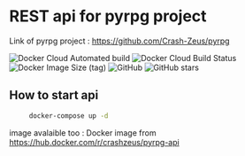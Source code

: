# REST api for pyrpg project

Link of pyrpg project : https://github.com/Crash-Zeus/pyrpg

![Docker Cloud Automated build](https://img.shields.io/docker/cloud/automated/crashzeus/pyrpg-api?style=flat-square)
![Docker Cloud Build Status](https://img.shields.io/docker/cloud/build/crashzeus/pyrpg-api?style=flat-square)
![Docker Image Size (tag)](https://img.shields.io/docker/image-size/crashzeus/pyrpg-api/latest?style=flat-square)
![GitHub](https://img.shields.io/github/license/Crash-Zeus/pyrpgApi?style=flat-square)
![GitHub stars](https://img.shields.io/github/stars/Crash-Zeus/pyrpgApi?style=social)

## How to start api

```bash
     docker-compose up -d
```

image avalaible too :
Docker image from https://hub.docker.com/r/crashzeus/pyrpg-api
